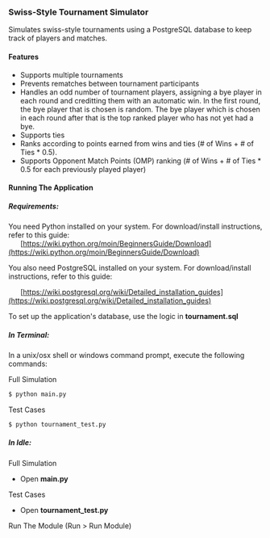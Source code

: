 ### **Swiss-Style Tournament Simulator**

Simulates swiss-style tournaments using a PostgreSQL database to keep track of players and matches.

#### Features
* Supports multiple tournaments
* Prevents rematches between tournament participants
* Handles an odd number of tournament players, assigning a bye player in each round and creditting them with an automatic win. In the first round, the bye player that is chosen is random. The bye player which is chosen in each round after that is the top ranked player who has not yet had a bye.
* Supports ties
* Ranks according to points earned from wins and ties (# of Wins + # of Ties * 0.5).
* Supports Opponent Match Points (OMP) ranking (# of Wins + # of Ties * 0.5 for each previously played player)

#### Running The Application

##### Requirements:
You need Python installed on your system. For download/install instructions, refer to this guide:  
&nbsp;&nbsp;&nbsp;&nbsp;&nbsp;&nbsp;[https://wiki.python.org/moin/BeginnersGuide/Download](https://wiki.python.org/moin/BeginnersGuide/Download)

You also need PostgreSQL installed on your system. For download/install instructions, refer to this guide:

&nbsp;&nbsp;&nbsp;&nbsp;&nbsp;&nbsp;[https://wiki.postgresql.org/wiki/Detailed_installation_guides](https://wiki.postgresql.org/wiki/Detailed_installation_guides)

To set up the application's database, use the logic in **tournament.sql**

##### In Terminal:
In a unix/osx shell or windows command prompt, execute the following commands:

Full Simulation
```sh
$ python main.py
```
Test Cases
```sh
$ python tournament_test.py
```

##### In Idle:

Full Simulation

* Open **main.py**

Test Cases
* Open **tournament_test.py**

Run The Module (Run > Run Module)
